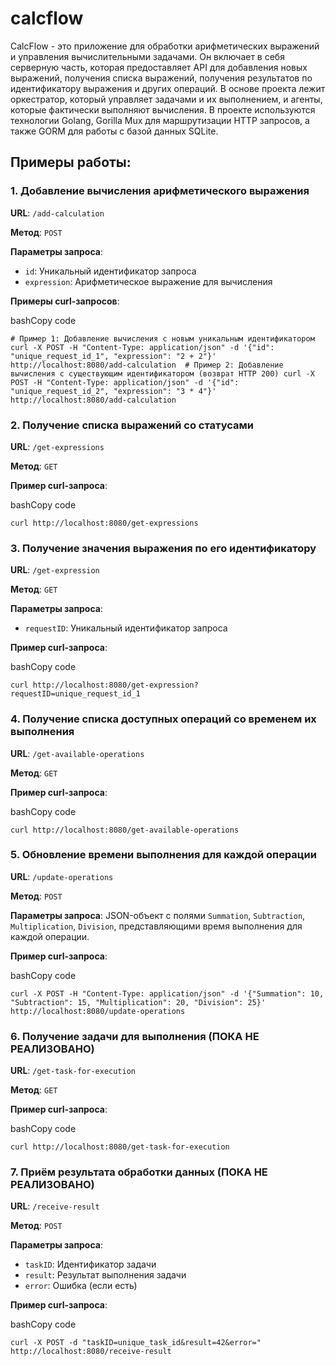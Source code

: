 # calcflow
CalcFlow - это приложение для обработки арифметических выражений и управления вычислительными задачами. Он включает в себя серверную часть, которая предоставляет API для добавления новых выражений, получения списка выражений, получения результатов по идентификатору выражения и других операций. В основе проекта лежит оркестратор, который управляет задачами и их выполнением, и агенты, которые фактически выполняют вычисления. В проекте используются технологии Golang, Gorilla Mux для маршрутизации HTTP запросов, а также GORM для работы с базой данных SQLite.

## Примеры работы:
### 1. Добавление вычисления арифметического выражения

**URL**: `/add-calculation`

**Метод**: `POST`

**Параметры запроса**:

- `id`: Уникальный идентификатор запроса
- `expression`: Арифметическое выражение для вычисления

**Примеры curl-запросов**:

bashCopy code

`# Пример 1: Добавление вычисления с новым уникальным идентификатором curl -X POST -H "Content-Type: application/json" -d '{"id": "unique_request_id_1", "expression": "2 + 2"}' http://localhost:8080/add-calculation  # Пример 2: Добавление вычисления с существующим идентификатором (возврат HTTP 200) curl -X POST -H "Content-Type: application/json" -d '{"id": "unique_request_id_2", "expression": "3 * 4"}' http://localhost:8080/add-calculation`

### 2. Получение списка выражений со статусами

**URL**: `/get-expressions`

**Метод**: `GET`

**Пример curl-запроса**:

bashCopy code

`curl http://localhost:8080/get-expressions`

### 3. Получение значения выражения по его идентификатору

**URL**: `/get-expression`

**Метод**: `GET`

**Параметры запроса**:

- `requestID`: Уникальный идентификатор запроса

**Пример curl-запроса**:

bashCopy code

`curl http://localhost:8080/get-expression?requestID=unique_request_id_1`

### 4. Получение списка доступных операций со временем их выполнения

**URL**: `/get-available-operations`

**Метод**: `GET`

**Пример curl-запроса**:

bashCopy code

`curl http://localhost:8080/get-available-operations`

### 5. Обновление времени выполнения для каждой операции

**URL**: `/update-operations`

**Метод**: `POST`

**Параметры запроса**: JSON-объект с полями `Summation`, `Subtraction`, `Multiplication`, `Division`, представляющими время выполнения для каждой операции.

**Пример curl-запроса**:

bashCopy code

`curl -X POST -H "Content-Type: application/json" -d '{"Summation": 10, "Subtraction": 15, "Multiplication": 20, "Division": 25}' http://localhost:8080/update-operations`

### 6. Получение задачи для выполнения (ПОКА НЕ РЕАЛИЗОВАНО)

**URL**: `/get-task-for-execution`

**Метод**: `GET`

**Пример curl-запроса**:

bashCopy code

`curl http://localhost:8080/get-task-for-execution`

### 7. Приём результата обработки данных (ПОКА НЕ РЕАЛИЗОВАНО)

**URL**: `/receive-result`

**Метод**: `POST`

**Параметры запроса**:

- `taskID`: Идентификатор задачи
- `result`: Результат выполнения задачи
- `error`: Ошибка (если есть)

**Пример curl-запроса**:

bashCopy code

`curl -X POST -d "taskID=unique_task_id&result=42&error=" http://localhost:8080/receive-result`
